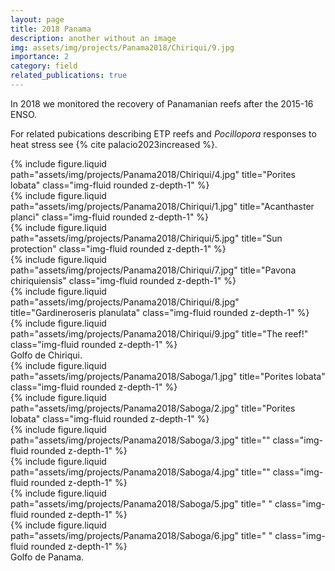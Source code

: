 ```yaml
---
layout: page
title: 2018 Panama
description: another without an image
img: assets/img/projects/Panama2018/Chiriqui/9.jpg
importance: 2
category: field
related_publications: true
---
```


In 2018 we monitored the recovery of Panamanian reefs after the 2015-16 ENSO. 

For related pubications describing ETP reefs and _Pocillopora_ responses to heat stress see {% cite palacio2023increased %}.

<div class="row">
    <div class="col-sm mt-3 mt-md-0">
        {% include figure.liquid path="assets/img/projects/Panama2018/Chiriqui/4.jpg" title="Porites lobata" class="img-fluid rounded z-depth-1" %}
    </div>
    <div class="col-sm mt-3 mt-md-0">
        {% include figure.liquid path="assets/img/projects/Panama2018/Chiriqui/1.jpg" title="Acanthaster planci" class="img-fluid rounded z-depth-1" %}
    </div>
    <div class="col-sm mt-3 mt-md-0">
        {% include figure.liquid path="assets/img/projects/Panama2018/Chiriqui/5.jpg" title="Sun protection" class="img-fluid rounded z-depth-1" %}
    </div>
</div>

<div class="row">
    <div class="col-sm mt-3 mt-md-0">
        {% include figure.liquid path="assets/img/projects/Panama2018/Chiriqui/7.jpg" title="Pavona chiriquiensis" class="img-fluid rounded z-depth-1" %}
    </div>
    <div class="col-sm mt-3 mt-md-0">
        {% include figure.liquid path="assets/img/projects/Panama2018/Chiriqui/8.jpg" title="Gardineroseris planulata" class="img-fluid rounded z-depth-1" %}
    </div>
    <div class="col-sm mt-3 mt-md-0">
        {% include figure.liquid path="assets/img/projects/Panama2018/Chiriqui/9.jpg" title="The reef!" class="img-fluid rounded z-depth-1" %}
    </div>
</div>

<div class="caption">
    Golfo de Chiriqui.
</div>


<div class="row">
    <div class="col-sm mt-3 mt-md-0">
        {% include figure.liquid path="assets/img/projects/Panama2018/Saboga/1.jpg" title="Porites lobata" class="img-fluid rounded z-depth-1" %}
    </div>
    <div class="col-sm mt-3 mt-md-0">
        {% include figure.liquid path="assets/img/projects/Panama2018/Saboga/2.jpg" title="Porites lobata" class="img-fluid rounded z-depth-1" %}
    </div>
    <div class="col-sm mt-3 mt-md-0">
        {% include figure.liquid path="assets/img/projects/Panama2018/Saboga/3.jpg" title="" class="img-fluid rounded z-depth-1" %}
    </div>
</div>

<div class="row">
    <div class="col-sm mt-3 mt-md-0">
        {% include figure.liquid path="assets/img/projects/Panama2018/Saboga/4.jpg" title="" class="img-fluid rounded z-depth-1" %}
    </div>
    <div class="col-sm mt-3 mt-md-0">
        {% include figure.liquid path="assets/img/projects/Panama2018/Saboga/5.jpg" title=" " class="img-fluid rounded z-depth-1" %}
    </div>
    <div class="col-sm mt-3 mt-md-0">
        {% include figure.liquid path="assets/img/projects/Panama2018/Saboga/6.jpg" title=" " class="img-fluid rounded z-depth-1" %}
    </div>
</div>

<div class="caption">
    Golfo de Panama.
</div>

